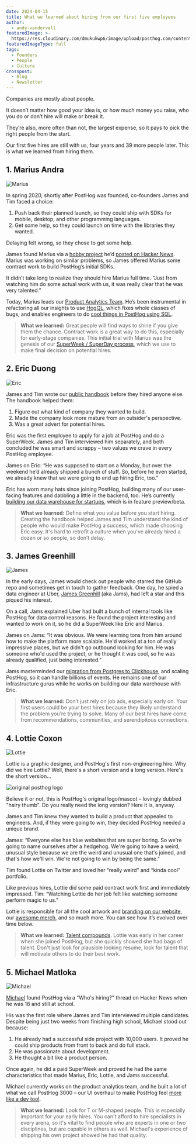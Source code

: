 ```yaml
---
date: 2024-04-15
title: What we learned about hiring from our first five employees
author:
  - andy-vandervell
featuredImage: >-
  https://res.cloudinary.com/dmukukwp6/image/upload/posthog.com/contents/images/blog/posthog-first-five/first-five.jpg
featuredImageType: full
tags:
  - Founders
  - People
  - Culture
crosspost:
  - Blog
  - Newsletter
---
```


Companies are mostly about people.

It doesn’t matter how good your idea is, or how much money you raise, who you do or don’t hire will make or break it.

They’re also, more often than not, the largest expense, so it pays to pick the right people from the start.

Our first five hires are still with us, four years and 39 more people later. This is what we learned from hiring them.

## 1. Marius Andra

![Marius](https://res.cloudinary.com/dmukukwp6/image/upload/v1710055416/posthog.com/contents/images/blog/posthog-first-five/marius.png)

In spring 2020, shortly after PostHog was founded, co-founders James and Tim faced a choice:

1. Push back their planned launch, so they could ship with SDKs for mobile, desktop, and other programming languages.
2. Get some help, so they could launch on time with the libraries they wanted.

Delaying felt wrong, so they chose to get some help.

James found Marius via a [hobby project](https://github.com/mariusandra/insights) he’d [posted on Hacker News](https://news.ycombinator.com/item?id=22347516). Marius was working on similar problems, so James offered Marius some contract work to build PostHog’s initial SDKs.

It didn’t take long to realize they should hire Marius full time. “Just from watching him do some actual work with us, it was really clear that he was very talented.”

Today, Marius leads our [Product Analytics Team](https://posthog.com/teams/product-analytics). He’s been instrumental in refactoring all our insights to use [HogQL](https://posthog.com/docs/hogql), which fixes whole classes of bugs, and enables engineers to do [cool things in PostHog using SQL](https://posthog.com/tutorials/hogql-sum-aggregation).

> **What we learned:** Great people will find ways to shine if you give them the chance. Contract work is a great way to do this, especially for early-stage companies. This initial trial with Marius was the genesis of our [SuperWeek / SuperDay process](/handbook/people/hiring-process#4-posthog-superday), which we use to make final decision on potential hires.

## 2. Eric Duong

![Eric](https://res.cloudinary.com/dmukukwp6/image/upload/v1710055416/posthog.com/contents/images/blog/posthog-first-five/eric.png)

James and Tim wrote our [public handbook](/handbook) before they hired anyone else. The handbook helped them:

1. Figure out what kind of company they wanted to build.
2. Made the company look more mature from an outsider's perspective.
3. Was a great advert for potential hires.

Eric was the first employee to apply for a job at PostHog and do a SuperWeek. James and Tim interviewed him separately, and both concluded he was smart and scrappy – two values we crave in every PostHog employee.

James on Eric: “He was supposed to start on a Monday, but over the weekend he’d already shipped a bunch of stuff. So, before he even started, we already knew that we were going to end up hiring Eric, too.”

Eric has worn many hats since joining PostHog, building many of our user-facing features and dabbling a little in the backend, too. He’s currently [building our data warehouse for startups](https://posthog.com/docs/data-warehouse), which is in feature preview/beta.

> **What we learned:** Define what you value before you start hiring. Creating the handbook helped James and Tim understand the kind of people who would make PostHog a success, which made choosing Eric easy. It's hard to retrofit a culture when you've already hired a dozen or so people, so don’t delay.

## 3. James Greenhill

![James](https://res.cloudinary.com/dmukukwp6/image/upload/v1710055416/posthog.com/contents/images/blog/posthog-first-five/james.png)

In the early days, James would check out people who starred the GitHub repo and sometimes get in touch to gather feedback. One day, he spied a data engineer at Uber, [James Greenhill](/community/profiles/90) (aka Jams), had left a star and this piqued his interest.

On a call, Jams explained Uber had built a bunch of internal tools like PostHog for data control reasons. He found the project interesting and wanted to work on it, so he did a SuperWeek like Eric and Marius.

James on Jams: “It was obvious. We were learning tons from him around how to make the platform more scalable. He'd worked at a ton of really impressive places, but we didn't go outbound looking for him. He was someone who'd used the project, or he thought it was cool, so he was already qualified, just being interested.”

Jams masterminded our [migration from Postgres to Clickhouse](/blog/how-we-turned-clickhouse-into-our-eventmansion), and scaling PostHog, so it can handle billions of events. He remains one of our infrastructure gurus while he works on building our data warehouse with Eric.

> **What we learned:** Don’t just rely on job ads, especially early on. Your first users could be your best hires because they likely understand the problem you’re trying to solve. Many of our best hires have come from recommendations, communities, and serendipitous connections.

## 4. Lottie Coxon

![Lottie](https://res.cloudinary.com/dmukukwp6/image/upload/v1710055416/posthog.com/contents/images/blog/posthog-first-five/lottie.png)

Lottie is a graphic designer, and PostHog's first non-engineering hire. Why did we hire Lottie? Well, there's a short version and a long version. Here's the short version...

![original posthog logo](https://res.cloudinary.com/dmukukwp6/image/upload/v1710055416/posthog.com/contents/images/blog/posthog-first-five/old-logo.png)

Believe it or not, this is PostHog's original logo/mascot – lovingly dubbed "hairy thumb". Do you really need the long version? Here it is, anyway.

James and Tim knew they wanted to build a product that appealed to engineers. And, if they were going to win, they decided PostHog needed a unique brand.

James: “Everyone else has blue websites that are super boring. So we're going to name ourselves after a hedgehog. We're going to have a weird, unusual style because we are the weird and unusual one that's joined, and that's how we'll win. We're not going to win by being the same."

Tim found Lottie on Twitter and loved her “really weird” and “kinda cool” portfolio.

Like previous hires, Lottie did some paid contract work first and immediately impressed. Tim: “Watching Lottie do her job felt like watching someone perform magic to us.”

Lottie is responsible for all the cool artwork and [branding on our website](https://posthog.com/), our [awesome merch](/merch), and so much more. You can see how it’s evolved over time below.

> **What we learned:** [Talent compounds](/handbook/company/values#talent-compounds). Lottie was early in her career when she joined PostHog, but she quickly showed she had bags of talent. Don't just look for plausible looking resume, look for talent that will motivate others to do their best work.

## 5. Michael Matloka

![Michael](https://res.cloudinary.com/dmukukwp6/image/upload/v1710055416/posthog.com/contents/images/blog/posthog-first-five/michael.png)

[Michael](/community/profiles/124) found PostHog via a "Who's hiring?" thread on Hacker News when he was 18 and still at school.

His was the first role where James and Tim interviewed multiple candidates. Despite being just two weeks from finishing high school, Michael stood out because:

1. He already had a successful side project with 10,000 users. It proved he could ship products from front to back and do full stack.
2. He was passionate about development.
3. He thought a bit like a product person.

Once again, he did a paid SuperWeek and proved he had the same characteristics that made Marius, Eric, Lottie, and Jams successful.

Michael currently works on the product analytics team, and he built a lot of what we call PostHog 3000 – our UI overhaul to make PostHog feel [more like a dev tool](/blog/posthog-as-a-dev-tool).

> **What we learned:** Look for T or M-shaped people. This is especially important for your early hires. You can't afford to hire specialists in every arena, so it's vital to find people who are experts in one or two disciplines, but are capable in others as well. Michael's experience of shipping his own project showed he had that quality.

<NewsletterForm />
